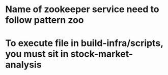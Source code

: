 # Name of zookeeper service need to follow pattern zoo<Number>
# To execute file in build-infra/scripts, you must sit in stock-market-analysis
